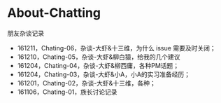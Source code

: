# About-Chatting

朋友杂谈记录

- 161211，Chating-06，杂谈-大虾&十三维，为什么 issue 需要及时关闭；
- 161210，Chating-05，杂谈-大虾&柳白猿，给我的几个建议
- 161204，Chating-04，杂谈-大虾&柳西庸，各种PM话题；
- 161204，Chating-03，杂谈-大虾&小A，小A的实习准备经历；
- 161201，Chating-02，杂谈-大虾&十三维，各种；
- 161106，Chating-01，族长讨论记录